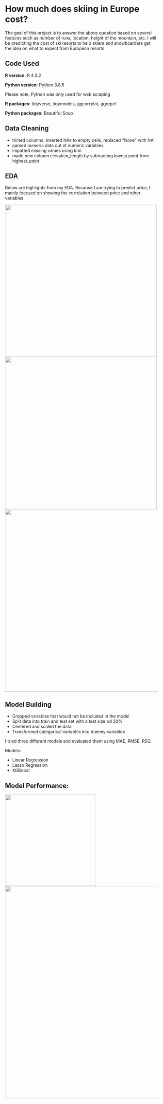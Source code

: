 # How much does skiing in Europe cost?

The goal of this project is to answer the above question based on several features such as number of runs, location, height of the mountain, etc. I will be predicting the cost of ski resorts to help skiers and snowboarders get the idea on what to expect from European resorts.

## Code Used

**R version:** R 4.0.2 

**Python version:** Python 3.8.5

Please note, Python was only used for web scraping

**R packages:** tidyverse, tidymodels, ggcorrplot, ggrepel

**Python packages:** Beautiful Soup

## Data Cleaning

- trimed columns, inserted NAs to empty cells, replaced "None" with NA
- parsed numeric data out of numeric variables
- imputted missing values using knn
- made new column elevation_length by subtracting lowest point from highest_point

## EDA

Below are highlights from my EDA. Because I am trying to predict price, I mainly focused on showing the correlation between price and other variables

<p float="left">
  <img src="https://user-images.githubusercontent.com/65564135/102079444-04be2800-3e0d-11eb-9ed3-5419372da513.png" width = 500/>
  <img src="https://user-images.githubusercontent.com/65564135/102079450-07b91880-3e0d-11eb-869c-2f4215ab3b33.png" width = 500/>
  <img src="https://user-images.githubusercontent.com/65564135/102079446-05ef5500-3e0d-11eb-9aed-550da2827a17.png" width = 600/>
</p>

## Model Building

- Dropped variables that would not be included in the model
- Split data into train and test set with a test size od 20%
- Centered and scaled the data
- Transformed categorical variables into dummy variables

I tried three different models and evaluated them using MAE, RMSE, RSQ.

Models:

- Linear Regression
- Lasso Regression
- XGBoost

## Model Performance:

<img src="https://user-images.githubusercontent.com/65564135/102087083-51a7fb80-3e19-11eb-8923-d76935630153.jpg" width = 300/> 

<img src="https://user-images.githubusercontent.com/65564135/102079434-012aa100-3e0d-11eb-9b93-f6a7fe362321.png" width = 700/>

